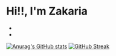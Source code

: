 <h1> Hi!!, I'm Zakaria </h1>
<ul>
<li></li>
<li></li>
</ul>



[![Anurag's GitHub stats](https://github-readme-stats.vercel.app/api?username=BARI-Zakaria&show_icons=true?&theme=#fff)](https://github.com/anuraghazra/github-readme-stats)
[![GitHub Streak](https://github-readme-streak-stats.herokuapp.com/?user=BARI-Zakaria&theme=#fff)](https://git.io/streak-stats)
<!-- <h5>Technologies</h5>
<img src="![Google Assistant](https://img.shields.io/badge/google%20assistant-4285F4?style=for-the-badge&logo=google%20assistant&logoColor=white)"> -->

 
<!--
